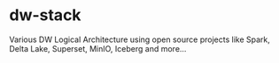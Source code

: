 # dw-stack
Various DW Logical Architecture using open source projects like Spark, Delta Lake, Superset, MinIO, Iceberg and more...
